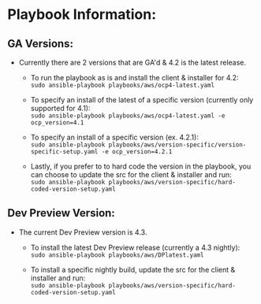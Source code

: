 # Playbook Information:

## GA Versions:
- Currently there are 2 versions that are GA'd & 4.2 is the latest release. 

	- To run the playbook as is and install the client & installer for 4.2:<br>
		`sudo ansible-playbook playbooks/aws/ocp4-latest.yaml`

	- To specify an install of the latest of a specific version (currently only supported for 4.1):<br>
	 	`sudo ansible-playbook playbooks/aws/ocp4-latest.yaml -e ocp_version=4.1`

	- To specify an install of a specific version (ex. 4.2.1):<br>
		`sudo ansible-playbook playbooks/aws/version-specific/version-specific-setup.yaml -e ocp_version=4.2.1`
	- Lastly, if you prefer to to hard code the version in the playbook, you can choose to update the src for the client & installer and run:<br>
		`sudo ansible-playbook playbooks/aws/version-specific/hard-coded-version-setup.yaml`


## Dev Preview Version:<br>
- The current Dev Preview version is 4.3.

	- To install the latest Dev Preview release (currently a 4.3 nightly):<br>
		`sudo ansible-playbook playbooks/aws/DPlatest.yaml`
		
	- To install a specific nightly build, update the src for the client & installer and run:<br>
                `sudo ansible-playbook playbooks/aws/version-specific/hard-coded-version-setup.yaml`
